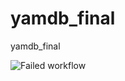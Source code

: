# yamdb_final
yamdb_final


![Failed workflow](https://github.com/authorisright/yamdb_final/actions/workflows/yamdb_workflow.yml/badge.svg)